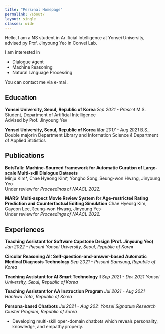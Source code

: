 ```yaml
---
title: "Personal Homepage"
permalink: /about/
layout: single
classes: wide
---
```


Hello,
I am a MS student in Artificial Intelligence at Yonsei University,
advised py Prof. Jinyoung Yeo in Convei Lab.

I am interested in

- Dialogue Agent
- Machine Reasoning
- Natural Language Processing

You can contact me via e-mail.

## Education

**Yonsei University, Seoul, Republic of Korea** *Sep 2021 - Present*
M.S. Student, Department of Artificial Intelligence  
Advised by Prof. Jinyoung Yeo 

**Yonsei University, Seoul, Republic of Korea** *Mar 2017 - Aug 2021*
B.S., Double major in Department Library and Information Science \& Department of Applied Statistics

## Publications

**BotsTalk: Machine-Sourced Framework for Automatic Curation of Large-scale Multi-skill Dialogue Datasets**  
Minju Kim*, Chae Hyeong Kim*, Yongho Song, Seung-won Hwang, Jinyoung Yeo  
Under review for *Proceedings of NAACL 2022*.

**MARS: Multi-aspect Movie Review System for Age-restricted Rating Prediction and Counterfactual Editing Simulation**
Chae Hyeong Kim, Gayeon Lee, Seung-won Hwang, Jinyoung Yeo  
Under review for *Proceedings of NAACL 2022*.


## Experiences

**Teaching Assistant for Software Capstone Design (Prof. Jinyoung Yeo)** *Jan 2022 - Present*
*Yonsei University, Seoul, Republic of Korea*

**Circular Reasoning AI: Self-question-and-answer-based Automatic Medical Diagnosis Technology** *Sep 2021 - Present*
*Samsung, Republic of Korea*

**Teaching Assistant for AI Smart Technology II** *Sep 2021 - Dec 2021*
*Yonsei University, Seoul, Republic of Korea*

**Teaching Assistant for AA Instruction Program** *Jul 2021 - Aug 2021*
*Hanhwa Total, Republic of Korea*

**Persona-based Chatbots** *Jul 2021 - Aug 2021*
*Yonsei Signature Research Cluster Program, Republic of Korea*

- Developing multi-skill open-domain chatbots which reveals personality, knowledge, and empathy properly.
